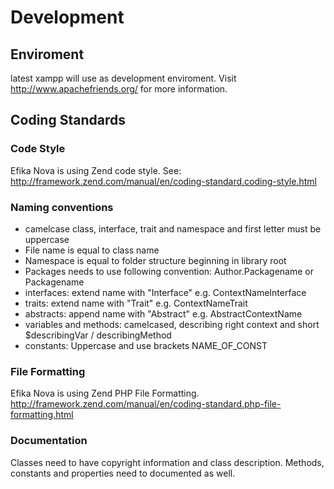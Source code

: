 # Development

## Enviroment

latest xampp will use as development enviroment. Visit http://www.apachefriends.org/ for more information.

## Coding Standards

### Code Style
Efika Nova is using Zend code style. See: http://framework.zend.com/manual/en/coding-standard.coding-style.html

### Naming conventions
 - camelcase class, interface, trait and namespace and first letter must be uppercase
 - File name is equal to class name
 - Namespace is equal to folder structure beginning in library root
 - Packages needs to use following convention: Author.Packagename or Packagename
 - interfaces: extend name with "Interface" e.g. ContextNameInterface
 - traits: extend name with "Trait" e.g. ContextNameTrait
 - abstracts: append name with "Abstract" e.g. AbstractContextName
 - variables and methods: camelcased, describing right context and short $describingVar / describingMethod
 - constants: Uppercase and use brackets NAME_OF_CONST

### File Formatting
Efika Nova is using Zend PHP File Formatting. http://framework.zend.com/manual/en/coding-standard.php-file-formatting.html

### Documentation

Classes need to have copyright information and class description.
Methods, constants and properties need to documented as well.

